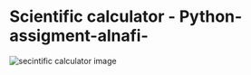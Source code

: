 # Scientific calculator - Python-assigment-alnafi-
![secintific calculator image](https://user-images.githubusercontent.com/95676591/147223975-af067138-7967-4e1a-8ef0-45dcfd5a7891.png)

